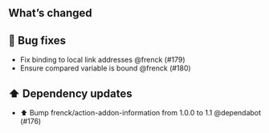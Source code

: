 ## What’s changed

## 🐛 Bug fixes

- Fix binding to local link addresses @frenck (#179)
- Ensure compared variable is bound @frenck (#180)

## ⬆️ Dependency updates

- ⬆️ Bump frenck/action-addon-information from 1.0.0 to 1.1 @dependabot (#176)
